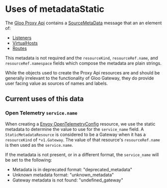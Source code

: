 # Uses of metadataStatic

The [Gloo Proxy Api](https://docs.solo.io/gloo-edge/latest/reference/api/github.com/solo-io/gloo/projects/controller/api/v1/proxy.proto.sk) contains a [SourceMetaData](https://docs.solo.io/gloo-edge/latest/reference/api/github.com/solo-io/gloo/projects/controller/api/v1/proxy.proto.sk/#sourcemetadata) message that an an element of:
* [Listeners](https://docs.solo.io/gloo-edge/latest/reference/api/github.com/solo-io/gloo/projects/controller/api/v1/proxy.proto.sk/#listener)
* [VirtualHosts](https://docs.solo.io/gloo-edge/latest/reference/api/github.com/solo-io/gloo/projects/controller/api/v1/proxy.proto.sk/#listener)
* [Routes](https://docs.solo.io/gloo-edge/latest/reference/api/github.com/solo-io/gloo/projects/controller/api/v1/proxy.proto.sk/#route)


This metadata is not required and the `resourceKind`, `resourceRef.name`, and `resourceRef.namespace` fields which compose the metadata are plain strings.

While the objects used to create the Proxy Api resources are and should be generally irrelevant to the functionality of Gloo Gateway, they do provide user facing value as sources of names and labels.

## Current uses of this data
### Open Telemetry `service.name`
 When creating a [Envoy OpenTelemetryConfig](https://www.envoyproxy.io/docs/envoy/latest/api-v3/config/trace/v3/opentelemetry.proto.html) resource, we use the 
 static metadata to determine the value to use for the `service_name` field. A `StaticMetadataResource` is considered to be a Gateway when it has a `resourceKind` of `*v1.Gateway`. The value of that resource's `resourceRef.name` is then used as the  `service.name`.

If the metadata is not present, or in a different format, the `service_name` will be set to the following:
- Metadata is in deprecated format: "deprecated_metadata"
- Unknown metadata format: "unknown_metadata"
- Gateway metadata is not found: "undefined_gateway"
